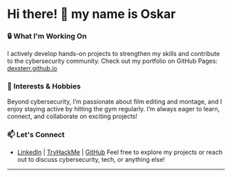 # Hi there! 👋 my name is Oskar 


### 🔒 What I'm Working On
I actively develop hands-on projects to strengthen my skills and contribute to the cybersecurity community. Check out my portfolio on GitHub Pages: [dexsterr.github.io]([https://dexsterr.github.io](https://dexsterr.github.io/portfolio))


### 🌟 Interests & Hobbies
Beyond cybersecurity, I’m passionate about film editing and montage, and I enjoy staying active by hitting the gym regularly. I’m always eager to learn, connect, and collaborate on exciting projects!


### 📫 Let's Connect
- [LinkedIn](https://www.linkedin.com/in/oskar-chudoba-474849340/) | [TryHackMe](https://ctf.hackthebox.com/user/profile/711503) | [GitHub](https://github.com/dexsterr)
Feel free to explore my projects or reach out to discuss cybersecurity, tech, or anything else!

---
